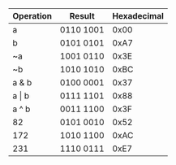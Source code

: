 |   Operation  |   Result      |   Hexadecimal  |
|--------------|---------------|----------------|
|   a          |   0110 1001   |   0x00         |
|   b          |   0101 0101   |   0xA7         |
|   ~a         |   1001 0110   |   0x3E         |
|   ~b         |   1010 1010   |   0xBC         |
|   a & b      |   0100 0001   |   0x37         |
|   a \| b     |   0111 1101   |   0x88         |
|   a ^ b      |   0011 1100   |   0x3F         |
|   82         |   0101 0010   |   0x52         |
|   172        |   1010 1100   |   0xAC         |
|   231        |   1110 0111   |   0xE7         |